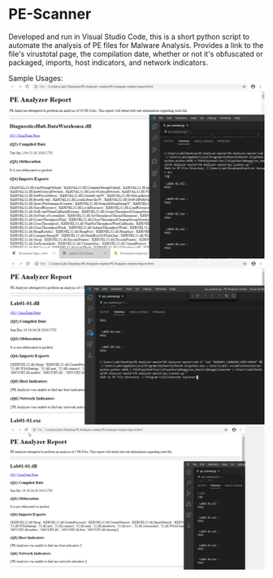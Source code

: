 # PE-Scanner
Developed and run in Visual Studio Code, this is a short python script to automate the analysis of PE files for Malware Analysis.
Provides a link to the file's virustotal page, the compilation date, whether or not it's obfuscated or packaged,
imports, host indicators, and network indicators.



Sample Usages:
![Example Report](Assets/ExampleReport.png)
![Executing Report](Assets/ExecutingReport.png)
![Sample Report](Assets/SampleReport.png)


